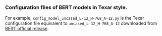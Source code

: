 ### Configuration files of BERT models in Texar style.

For example, `config_model_uncased_L-12_H-768_A-12.py` is the Texar configuration file equivalent to `uncased_L-12_H-768_A-12` downloaded from [BERT official release](https://github.com/haoransh/texar_private/tree/master/examples/bert).
